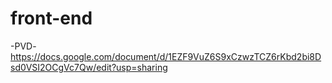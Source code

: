 # front-end

-PVD-
https://docs.google.com/document/d/1EZF9VuZ6S9xCzwzTCZ6rKbd2bi8Dsd0VSI2OCgVc7Qw/edit?usp=sharing
